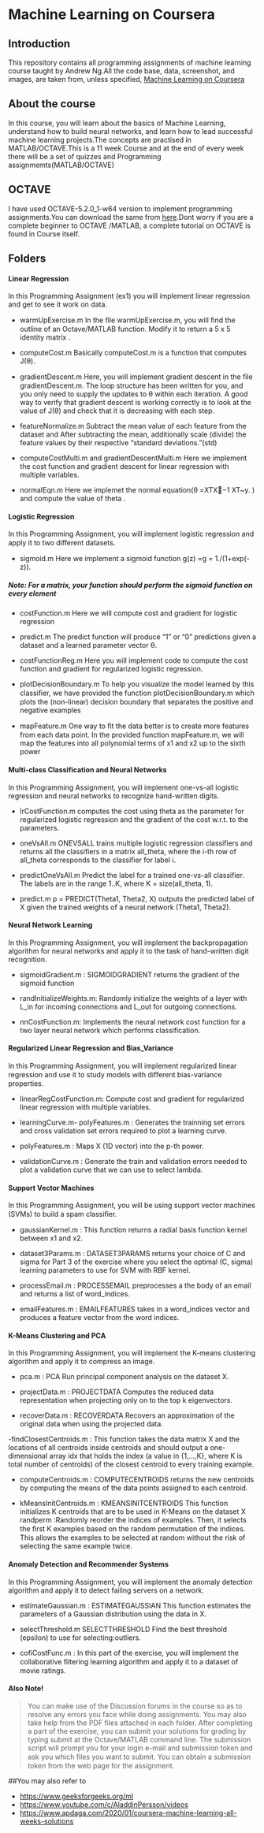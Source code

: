 # Machine Learning on Coursera
## Introduction
This repository contains all programming assignments of machine learning course taught by Andrew Ng.All the code base, data, screenshot, and images, are taken from, unless specified, [Machine Learning on Coursera](https://www.coursera.org/learn/machine-learning/)
## About the course
In this course, you will learn about the basics of  Machine Learning, understand how to build neural networks, and learn how to lead successful machine learning projects.The concepts are practised in MATLAB/OCTAVE.This is a 11 week Course and at the end of every week there will be a set of quizzes and Programming assignmemts(MATLAB/OCTAVE)
## OCTAVE
I have used OCTAVE-5.2.0_1-w64 version to implement programming assignments.You can download the same from [here](https://ftp.gnu.org/gnu/octave/windows/octave-5.2.0_1-w64-installer.exe).Dont worry if you are a complete beginner to OCTAVE /MATLAB, a complete tutorial on OCTAVE is found in Course itself.

## Folders

#### Linear Regression
In this Programming Assignment (ex1) you will implement linear regression and get to see it work on data.

- warmUpExercise.m
In the ﬁle warmUpExercise.m, you will ﬁnd the outline of an Octave/MATLAB function. Modify it to return a 5 x 5 identity matrix .

- computeCost.m
Basically computeCost.m is a function that computes J(θ).

- gradientDescent.m 
Here, you will implement gradient descent in the ﬁle gradientDescent.m. The loop structure has been written for you, and you only need to supply the updates to θ within each iteration. 
A good way to verify that gradient descent is working correctly is to look at the value of J(θ) and check that it is decreasing with each step.

- featureNormalize.m 
 Subtract the mean value of each feature from the dataset and  After subtracting the mean, additionally scale (divide) the feature values by their respective “standard deviations.”(std)
 
 - computeCostMulti.m and gradientDescentMulti.m 
 Here we implement the cost function and gradient descent for linear regression with multiple variables. 
 
- normalEqn.m 
Here we implemet the normal equation(θ =XTX−1 XT~y. ) and compute the value of theta .



#### Logistic Regression
In this Programming Assignment, you will implement logistic regression and apply it to two diﬀerent datasets. 

- sigmoid.m 
Here we implement a sigmoid function g(z) =g = 1./(1+exp(-z)).
##### Note: For a matrix, your function should perform the sigmoid function on every element

- costFunction.m 
Here we will compute cost and gradient for logistic regression

- predict.m
 The predict function will produce “1” or “0” predictions given a dataset and a learned parameter vector θ. 
 
 - costFunctionReg.m 
 Here you will implement code to compute the cost function and gradient for regularized logistic regression.
 
 - plotDecisionBoundary.m 
 To help you visualize the model learned by this classiﬁer, we have provided the function plotDecisionBoundary.m which plots the (non-linear) decision boundary that separates the positive and negative examples
 
 -  mapFeature.m
 One way to ﬁt the data better is to create more features from each data point. In the provided function mapFeature.m, we will map the features into all polynomial terms of x1 and x2 up to the sixth power



#### Multi-class Classification and Neural Networks
In this Programming Assignment, you will implement one-vs-all logistic regression and neural networks to recognize hand-written digits.

- lrCostFunction.m 
computes the cost using theta as the parameter for regularized logistic regression and the gradient of the cost w.r.t. to the parameters.

- oneVsAll.m
ONEVSALL trains multiple logistic regression classifiers and returns all the classifiers in a matrix all_theta, where the i-th row of all_theta corresponds to the classifier for label i.

- predictOneVsAll.m
Predict the label for a trained one-vs-all classifier. The labels are in the range 1..K, where K = size(all_theta, 1).

- predict.m
p = PREDICT(Theta1, Theta2, X) outputs the predicted label of X given the trained weights of a neural network (Theta1, Theta2).


#### Neural Network Learning
In this Programming Assignment, you will implement the backpropagation algorithm for neural networks and apply it to the task of hand-written digit recognition.

- sigmoidGradient.m :
SIGMOIDGRADIENT returns the gradient of the sigmoid function

- randInitializeWeights.m:
Randomly initialize the weights of a layer with L_in for incoming connections and L_out for outgoing connections.

- nnCostFunction.m:
Implements the neural network cost function for a two layer neural network which performs classification.



#### Regularized Linear Regression and Bias_Variance
In this Programming Assignment, you will implement regularized linear regression and use it to study models with diﬀerent bias-variance properties. 

- linearRegCostFunction.m:
Compute cost and gradient for regularized linear regression with multiple variables.

- learningCurve.m- polyFeatures.m :
Generates the trainning set errors and cross validation set errors required to plot a learning curve.

- polyFeatures.m :
Maps X (1D vector) into the p-th power.

- validationCurve.m :
Generate the train and validation errors needed to plot a validation curve that we can use to select lambda.



#### Support Vector Machines
In this Programming Assignment, you will be using support vector machines (SVMs) to build a spam classiﬁer.

- gaussianKernel.m :
This function returns a radial basis function kernel between x1 and x2.

- dataset3Params.m :
DATASET3PARAMS returns your choice of C and sigma for Part 3 of the exercise where you select the optimal (C, sigma) learning parameters to use for SVM with RBF kernel.

- processEmail.m :
PROCESSEMAIL preprocesses a the body of an email and returns a list of word_indices.

- emailFeatures.m :
EMAILFEATURES takes in a word_indices vector and produces a feature vector from the word indices.

#### K-Means Clustering and PCA
In this Programming Assignment, you will implement the K-means clustering algorithm and apply it to compress an image.

- pca.m :
PCA Run principal component analysis on the dataset X.

- projectData.m :
PROJECTDATA Computes the reduced data representation when projecting only on to the top k eigenvectors.

- recoverData.m :
RECOVERDATA Recovers an approximation of the original data when using the projected data.

-findClosestCentroids.m :
This function takes the data matrix X and the locations of all centroids inside centroids and should output a one-dimensional array idx that holds the index (a value in {1,...,K}, where K is total number of centroids) of the closest centroid to every training example.

- computeCentroids.m :
COMPUTECENTROIDS returns the new centroids by computing the means of the data points assigned to each centroid.

- kMeansInitCentroids.m :
KMEANSINITCENTROIDS This function initializes K centroids that are to be used in K-Means on the dataset X
randperm :Randomly reorder the indices of examples. Then, it selects the ﬁrst K examples based on the random permutation of the indices. This allows the examples to be selected at random without the risk of selecting the same example twice.


#### Anomaly Detection and Recommender Systems

In this Programming Assignment, you will implement the anomaly detection algorithm and apply it to detect failing servers on a network.

- estimateGaussian.m :
ESTIMATEGAUSSIAN This function estimates the parameters of a Gaussian distribution using the data in X.

- selectThreshold.m
SELECTTHRESHOLD Find the best threshold (epsilon) to use for selecting:outliers.

- cofiCostFunc.m :
In this part of the exercise, you will implement the collaborative ﬁltering learning algorithm and apply it to a dataset of movie ratings.

#### Also Note!
> You can make use of the Discussion forums in the course so as to resolve any errors you face while doing assignments.
>You may also take help from the PDF files attached in each folder.
>After completing a part of the exercise, you can submit your solutions for grading by typing submit at the Octave/MATLAB command line. The submission script will prompt you for your login e-mail and submission token and ask you which ﬁles you want to submit. You can obtain a submission token from the web page for the assignment.


##You may also refer to
- https://www.geeksforgeeks.org/ml 
- https://www.youtube.com/c/AladdinPersson/videos
- https://www.apdaga.com/2020/01/coursera-machine-learning-all-weeks-solutions





